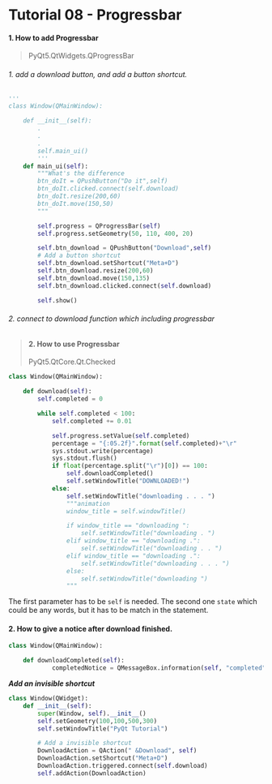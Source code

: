 # Tutorial 08 - Progressbar

#### 1. How to add Progressbar  
>PyQt5.QtWidgets.QProgressBar

###### 1. add a download button, and add a button shortcut.
```python
'''
class Window(QMainWindow):

    def __init__(self):
        .
        .
        .
        self.main_ui()
        '''
    def main_ui(self):
        """What's the difference
        btn_doIt = QPushButton("Do it",self)
        btn_doIt.clicked.connect(self.download)
        btn_doIt.resize(200,60)
        btn_doIt.move(150,50)
        """

        self.progress = QProgressBar(self)
        self.progress.setGeometry(50, 110, 400, 20)

        self.btn_download = QPushButton("Download",self)
        # Add a button shortcut
        self.btn_download.setShortcut("Meta+D")
        self.btn_download.resize(200,60)
        self.btn_download.move(150,135)
        self.btn_download.clicked.connect(self.download)

        self.show()
```
###### 2. connect to download function which including progressbar

>#### 2. How to use Progressbar  
>PyQt5.QtCore.Qt.Checked  

```python
class Window(QMainWindow):

    def download(self):
        self.completed = 0

        while self.completed < 100:
            self.completed += 0.01

            self.progress.setValue(self.completed)
            percentage = "{:05.2f}".format(self.completed)+"\r"
            sys.stdout.write(percentage)
            sys.stdout.flush()
            if float(percentage.split("\r")[0]) == 100:
                self.downloadCompleted()
                self.setWindowTitle("DOWNLOADED!")
            else:
                self.setWindowTitle("downloading . . . ")
                """animation
                window_title = self.windowTitle()

                if window_title == "downloading ":
                    self.setWindowTitle("downloading . ")
                elif window_title == "downloading .":
                    self.setWindowTitle("downloading . . ")
                elif window_title == "downloading .":
                    self.setWindowTitle("downloading . . . ")
                else:
                    self.setWindowTitle("downloading ")
                """
```

The first parameter has to be `self` is needed. 
The second one `state` which could be any words, 
but it has to be match in the statement. 

#### 2. How to give a notice after download finished.

```python
class Window(QMainWindow):

    def downloadCompleted(self):
            completedNotice = QMessageBox.information(self, "completed", "Completed!")
```

__*Add an invisible shortcut*__  
```python
class Window(QWidget):
    def __init__(self):
        super(Window, self).__init__()
        self.setGeometry(100,100,500,300)
        self.setWindowTitle("PyQt Tutorial")

        # Add a invisible shortcut
        DownloadAction = QAction(" &Download", self)
        DownloadAction.setShortcut("Meta+D")
        DownloadAction.triggered.connect(self.download)
        self.addAction(DownloadAction)

```
